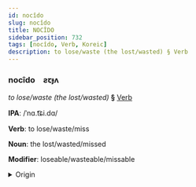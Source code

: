 ```yaml
---
id: nocîdo
slug: nocîdo
title: NOCÎDO
sidebar_position: 732
tags: [nocîdo, Verb, Koreic]
description: to lose/waste (the lost/wasted) § Verb
---
```


### nocîdo&emsp;<span kind="abugida">ƨꞇɟʌ</span>

*to lose/waste (the lost/wasted)* **§** [Verb](../../tags/Verb)

**IPA**: /ˈnɑ.t͡ɕi.dɑ/

**Verb**: to lose/waste/miss

**Noun**: the lost/wasted/missed

**Modifier**: loseable/wasteable/missable

<details>
    <summary>Origin</summary>
    Korean 놓치다 notchida [no̞t̚t͡ɕʰida̠]<br/>
    <em>Koreic Language Family</em>
</details>